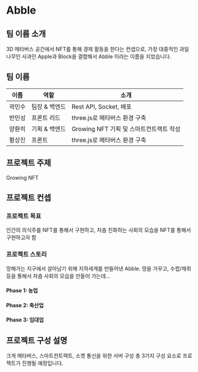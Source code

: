 # Abble

## 팀 이름 소개

3D 메타버스 공간에서 NFT를 통해 경제 활동을 한다는 컨셉으로, 가장 대중적인 과일 나무인 사과인 Apple과 Block을 결합해서 Abble 이라는 이름을 지었습니다.

## 팀 이름

| 이름 | 역할 | 소개 |
| --- | --- | --- |
| 곽민수 | 팀장 & 백엔드 | Rest API, Socket, 배포 |
| 반민성 | 프론트 리드 | three.js로 메타버스 환경 구축 |
| 양환히 | 기획 & 백엔드 | Growing NFT 기획 및 스마트컨트랙트 작성 |
| 황상진 | 프론트 | three.js로 메타버스 환경 구축 |

## 프로젝트 주제

Growing NFT

## 프로젝트 컨셉

### 프로젝트 목표

인간의 의식주를 NFT를 통해서 구현하고, 차츰 진화하는 사회의 모습을 NFT를 통해서 구현하고자 함

### 프로젝트 스토리

망해가는 지구에서 살아남기 위해 지하세계를 만들어낸 Abble. 땅을 가꾸고, 수렵/채취 등을 통해서 차츰 사회의 모습을 만들어 가는데...

#### Phase 1: 농업
#### Phase 2: 축산업
#### Phase 3: 임대업
## 프로젝트 구성 설명

크게 메타버스, 스마트컨트랙트, 소켓 통신을 위한 서버 구성 총 3가지 구성 요소로 프로젝트가 진행될 예정입니다.